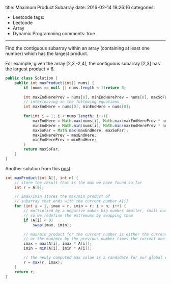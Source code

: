 title: Maximum Product Subarray
date: 2016-02-14 19:26:16
categories:
- Leetcode
tags:
- Leetcode
- Array
- Dynamic Programming
comments: true
---

Find the contiguous subarray within an array (containing at least one number) which has the largest product.

For example, given the array [2,3,-2,4],
the contiguous subarray [2,3] has the largest product = 6.

```java
public class Solution {
    public int maxProduct(int[] nums) {
        if (nums == null || nums.length < 1)return 0;
        
        int maxEndHerePrev = nums[0], minEndHerePrev = nums[0], maxSoFar = nums[0]
        // interleaving in the following equations
        int maxEndHere = nums[0], minEndHere = nums[0];
        
        for(int i = 1; i < nums.length; i++){
            maxEndHere = Math.max(nums[i], Math.max(maxEndHerePrev * nums[i], minEndHerePrev * nums[i]));
            minEndHere = Math.min(nums[i], Math.min(maxEndHerePrev * nums[i], minEndHerePrev * nums[i]));
            maxSoFar = Math.max(maxEndHere, maxSoFar);
            maxEndHerePrev = maxEndHere;
            minEndHerePrev = minEndHere;
        }
        return maxSoFar;
    }
}
```

Another solution from this [post](https://leetcode.com/discuss/14235/possibly-simplest-solution-with-o-n-time-complexity)

```java
int maxProduct(int A[], int n) {
    // store the result that is the max we have found so far
    int r = A[0];

    // imax/imin stores the max/min product of
    // subarray that ends with the current number A[i]
    for (int i = 1, imax = r, imin = r; i < n; i++) {
        // multiplied by a negative makes big number smaller, small number bigger
        // so we redefine the extremums by swapping them
        if (A[i] < 0)
            swap(imax, imin);

        // max/min product for the current number is either the current number itself
        // or the max/min by the previous number times the current one
        imax = max(A[i], imax * A[i]);
        imin = min(A[i], imin * A[i]);

        // the newly computed max value is a candidate for our global result
        r = max(r, imax);
    }
    return r;
}
```